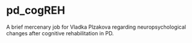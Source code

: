 # pd_cogREH
A brief mercenary job for Vladka Plzakova regarding neuropsychological changes after cognitive rehabilitation in PD.
